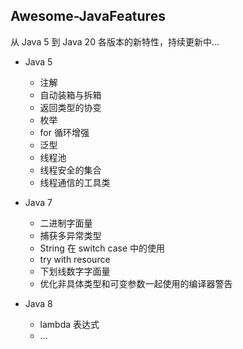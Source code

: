 ## Awesome-JavaFeatures

从 Java 5 到 Java 20 各版本的新特性，持续更新中...

- Java 5
    - 注解
    - 自动装箱与拆箱
    - 返回类型的协变
    - 枚举
    - for 循环增强
    - 泛型
    - 线程池
    - 线程安全的集合
    - 线程通信的工具类

- Java 7
    - 二进制字面量
    - 捕获多异常类型
    - String 在 switch case 中的使用
    - try with resource
    - 下划线数字字面量
    - 优化非具体类型和可变参数一起使用的编译器警告

- Java 8
    - lambda 表达式
    - ...